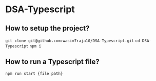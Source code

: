 # DSA-Typescript

## How to setup the project?

`git clone git@github.com:wasim7raja10/DSA-Typescript.git`
`cd DSA-Typescript`
`npm i`

## How to run a Typescript file?

`npm run start {file path}`
